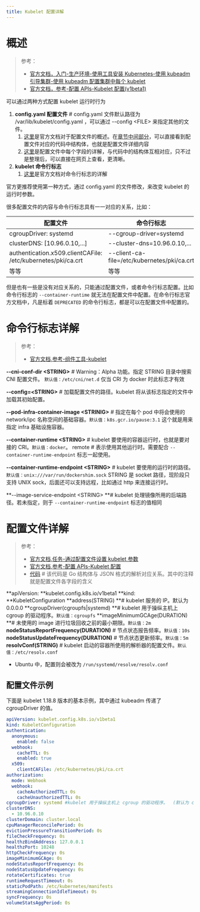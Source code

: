 ```yaml
---
title: Kubelet 配置详解
---
```


# 概述

> 参考：
> - [官方文档，入门-生产环境-使用工具安装 Kubernetes-使用 kubeadm 引导集群-使用 kubeadm 配置集群中每个 kubelet](https://kubernetes.io/zh/docs/setup/production-environment/tools/kubeadm/kubelet-integration/)
> - [官方文档，参考-配置 APIs-Kubelet 配置(v1beta1)](https://kubernetes.io/docs/reference/config-api/kubelet-config.v1beta1/)

可以通过两种方式配置 kubelet 运行时行为

1. **config.yaml 配置文件** # config.yaml 文件默认路径为 /var/lib/kubelet/config.yaml ，可以通过 --config \<FILE> 来指定其他的文件。
   1. [这里](https://kubernetes.io/docs/tasks/administer-cluster/kubelet-config-file/)是官方文档对于配置文件的概述。在[章节中间部分](https://github.com/kubernetes/kubernetes/blob/master/staging/src/k8s.io/kubelet/config/v1beta1/types.go)，可以直接看到配置文件对应的代码中结构体，也就是配置文件详细内容
   2. [这里](https://kubernetes.io/docs/reference/config-api/kubelet-config.v1beta1/)是配置文件中每个字段的详解，与代码中的结构体互相对应，只不过是整理后，可以直接在网页上查看，更清晰。
2. **kubelet 命令行标志**
   1. [这里](https://kubernetes.io/docs/reference/command-line-tools-reference/kubelet/)是官方文档对命令行标志的详解

官方更推荐使用第一种方式，通过 config.yaml 的文件修改，来改变 kubelet 的运行时参数。

很多配置文件的内容与命令行标志具有一一对应的关系，比如：

| 配置文件                                                     | 命令行标志                                  |
| ------------------------------------------------------------ | ------------------------------------------- |
| cgroupDriver: systemd                                        | --cgroup-driver=systemd                     |
| clusterDNS: \[10.96.0.10,...]                                | --cluster-dns=10.96.0.10,...                |
| authentication.x509.clientCAFile: /etc/kubernetes/pki/ca.crt | --client-ca-file=/etc/kubernetes/pki/ca.crt |
| 等等                                                         | 等等                                        |

但是也有一些是没有对应关系的，只能通过配置文件，或者命令行标志配置。比如命令行标志的 `--container-runtime` 就无法在配置文件中配置。在命令行标志官方文档中，凡是标着 `DEPRECATED` 的命令行标志，都是可以在配置文件中配置的。

# 命令行标志详解

> 参考：
> - [官方文档,参考-组件工具-kubelet](https://kubernetes.io/docs/reference/command-line-tools-reference/kubelet/)

**--cni-conf-dir \<STRING>** # Warning：Alpha 功能。指定 STRING 目录中搜索 CNI 配置文件。 `默认值：/etc/cni/net.d`
仅当 CRI 为 docker 时此标志才有效

**--config=\<STRING>** # 加载配置文件的路径。kubelet 将从该标志指定的文件中加载其初始配置。

**--pod-infra-container-image \<STRINIG>** # 指定在每个 pod 中将会使用的 network/ipc 名称空间的基础容器。`默认值：k8s.gcr.io/pause:3.1`
这个就是用来指定 infra 基础设施容器。

**--container-runtime \<STRING>** # kubelet 要使用的容器运行时，也就是要对接的 CRI。`默认值：docker`。
remote # 表示使用其他运行时。需要配合 `--container-runtime-endpoint` 标志一起使用。

**--container-runtime-endpoint \<STRING>** # kubelet 要使用的运行时的路径。`默认值：unix:///var/run/dockershim.sock`
STRING 是 socket 路径，现阶段只支持 UNIX sock，后面还可以支持远程，比如通过 http 来连接运行时。

**--image-service-endpoint \<STRING> **# kubelet 处理镜像所用的后端路径。若未指定，则于 `--container-runtime-endpoint` 标志的值相同

# 配置文件详解

> 参考：
> - [官方文档,任务-通过配置文件设置 kubelet 参数](https://kubernetes.io/docs/tasks/administer-cluster/kubelet-config-file/)
> - [官方文档,参考-配置 APIs-Kubelet 配置](https://kubernetes.io/docs/reference/config-api/kubelet-config.v1beta1/)
> - [代码](https://github.com/kubernetes/kubernetes/blob/master/staging/src/k8s.io/kubelet/config/v1beta1/types.go) # 该代码是 Go 结构体与 JSON 格式的解析对应关系。其中的注释就是配置文件各字段的含义

**apiVersion: **kubelet.config.k8s.io/v1beta1
**kind: **KubeletConfiguration
**address(STRING) **# kubelet 服务的 IP。默认为 0.0.0.0
**cgroupDriver(cgroupfs|systemd) **# kubelet 用于操纵主机上 cgroup 的驱动程序。`默认值：cgroupfs`
**imageMinimumGCAge(DURATION) **# 未使用的 image 进行垃圾回收之前的最小期限。`默认值：2m`
**nodeStatusReportFrequency(DURATION)** # 节点状态报告频率。`默认值：10s`
**nodeStatusUpdateFrequency(DURATION)** # 节点状态更新频率。`默认值：5m`
**resolvConf(STRING)** # kubelet 启动的容器所使用的解析器的配置文件。`默认值：/etc/resolv.conf`

- Ubuntu 中，配置则会被改为 `/run/systemd/resolve/resolv.conf`

## 配置文件示例

下面是 kubelet 1.18.8 版本的基本示例，其中通过 kubeadm 传递了 cgroupDriver 的值。

```yaml
apiVersion: kubelet.config.k8s.io/v1beta1
kind: KubeletConfiguration
authentication:
  anonymous:
    enabled: false
  webhook:
    cacheTTL: 0s
    enabled: true
  x509:
    clientCAFile: /etc/kubernetes/pki/ca.crt
authorization:
  mode: Webhook
  webhook:
    cacheAuthorizedTTL: 0s
    cacheUnauthorizedTTL: 0s
cgroupDriver: systemd #kubelet 用于操纵主机上 cgroup 的驱动程序。  (默认为 cgroupfs )
clusterDNS:
  - 10.96.0.10
clusterDomain: cluster.local
cpuManagerReconcilePeriod: 0s
evictionPressureTransitionPeriod: 0s
fileCheckFrequency: 0s
healthzBindAddress: 127.0.0.1
healthzPort: 10248
httpCheckFrequency: 0s
imageMinimumGCAge: 0s
nodeStatusReportFrequency: 0s
nodeStatusUpdateFrequency: 0s
rotateCertificates: true
runtimeRequestTimeout: 0s
staticPodPath: /etc/kubernetes/manifests
streamingConnectionIdleTimeout: 0s
syncFrequency: 0s
volumeStatsAggPeriod: 0s
```
